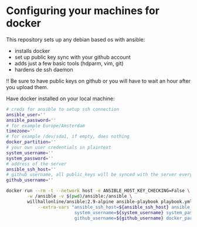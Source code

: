 # Configuring your machines for docker

This repository sets up any debian based os with ansible:

* installs docker
* set up public key sync with your github account
* adds just a few basic tools (hdparm, vim, git)
* hardens de ssh daemon

!! Be sure to have public keys on github or you will have to wait an hour after you upload them. 

Have docker installed on your local machine:

``` bash
# creds for ansible to setup ssh connection
ansible_user=''
ansible_password=''
# for example Europe/Amsterdam
timezone=''
# for example /dev/sda1, if empty, does nothing
docker_partition=''
# your own user credentials in plaintext
system_username=''
system_password=''
# address of the server
ansible_ssh_host=''
# github username, all public_keys will be synced with the server every hour
github_username=''

docker run --rm -t --network host -e ANSIBLE_HOST_KEY_CHECKING=False \
        -w /ansible -v $(pwd)/ansible:/ansible \
        willhallonline/ansible:2.9-alpine ansible-playbook playbook.yml \
            --extra-vars "ansible_ssh_host=${ansible_ssh_host} ansible_user=${ansible_user} ansible_password=${ansible_password} \
                          system_username=${system_username} system_password=${system_password} \
                          github_username=${github_username} docker_partition=${docker_partition} timezone=${timezone}"
                          
```
